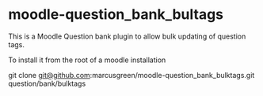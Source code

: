 # moodle-question_bank_bultags
This is a Moodle Question bank plugin to allow bulk updating of question tags.

To install it from the root of a moodle installation

git clone git@github.com:marcusgreen/moodle-question_bank_bulktags.git question/bank/bulktags

